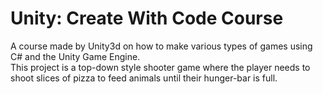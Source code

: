 # Unity: Create With Code Course
A course made by Unity3d on how to make various types of games using C# and the Unity Game Engine. <br>
This project is a top-down style shooter game where the player needs to shoot slices of pizza to feed animals until their hunger-bar is full.
